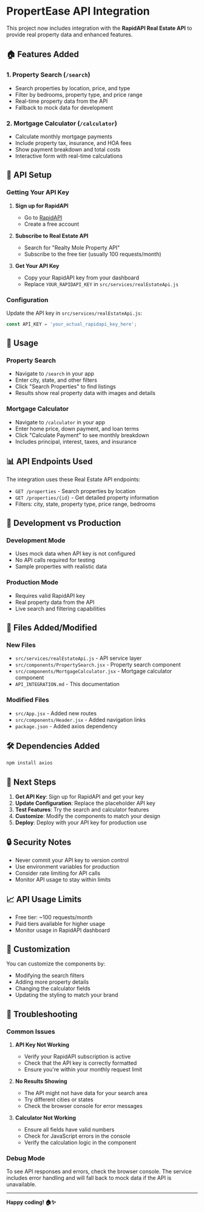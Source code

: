 # PropertEase API Integration

This project now includes integration with the **RapidAPI Real Estate API** to provide real property data and enhanced features.

## 🏠 Features Added

### 1. Property Search (`/search`)
- Search properties by location, price, and type
- Filter by bedrooms, property type, and price range
- Real-time property data from the API
- Fallback to mock data for development

### 2. Mortgage Calculator (`/calculator`)
- Calculate monthly mortgage payments
- Include property tax, insurance, and HOA fees
- Show payment breakdown and total costs
- Interactive form with real-time calculations

## 🔑 API Setup

### Getting Your API Key

1. **Sign up for RapidAPI**
   - Go to [RapidAPI](https://rapidapi.com/)
   - Create a free account

2. **Subscribe to Real Estate API**
   - Search for "Realty Mole Property API"
   - Subscribe to the free tier (usually 100 requests/month)

3. **Get Your API Key**
   - Copy your RapidAPI key from your dashboard
   - Replace `YOUR_RAPIDAPI_KEY` in `src/services/realEstateApi.js`

### Configuration

Update the API key in `src/services/realEstateApi.js`:

```javascript
const API_KEY = 'your_actual_rapidapi_key_here';
```

## 🚀 Usage

### Property Search
- Navigate to `/search` in your app
- Enter city, state, and other filters
- Click "Search Properties" to find listings
- Results show real property data with images and details

### Mortgage Calculator
- Navigate to `/calculator` in your app
- Enter home price, down payment, and loan terms
- Click "Calculate Payment" to see monthly breakdown
- Includes principal, interest, taxes, and insurance

## 📊 API Endpoints Used

The integration uses these Real Estate API endpoints:

- `GET /properties` - Search properties by location
- `GET /properties/{id}` - Get detailed property information
- Filters: city, state, property type, price range, bedrooms

## 🔧 Development vs Production

### Development Mode
- Uses mock data when API key is not configured
- No API calls required for testing
- Sample properties with realistic data

### Production Mode
- Requires valid RapidAPI key
- Real property data from the API
- Live search and filtering capabilities

## 📁 Files Added/Modified

### New Files
- `src/services/realEstateApi.js` - API service layer
- `src/components/PropertySearch.jsx` - Property search component
- `src/components/MortgageCalculator.jsx` - Mortgage calculator component
- `API_INTEGRATION.md` - This documentation

### Modified Files
- `src/App.jsx` - Added new routes
- `src/components/Header.jsx` - Added navigation links
- `package.json` - Added axios dependency

## 🛠️ Dependencies Added

```bash
npm install axios
```

## 🎯 Next Steps

1. **Get API Key**: Sign up for RapidAPI and get your key
2. **Update Configuration**: Replace the placeholder API key
3. **Test Features**: Try the search and calculator features
4. **Customize**: Modify the components to match your design
5. **Deploy**: Deploy with your API key for production use

## 🔒 Security Notes

- Never commit your API key to version control
- Use environment variables for production
- Consider rate limiting for API calls
- Monitor API usage to stay within limits

## 📈 API Usage Limits

- Free tier: ~100 requests/month
- Paid tiers available for higher usage
- Monitor usage in RapidAPI dashboard

## 🎨 Customization

You can customize the components by:
- Modifying the search filters
- Adding more property details
- Changing the calculator fields
- Updating the styling to match your brand

## 🐛 Troubleshooting

### Common Issues

1. **API Key Not Working**
   - Verify your RapidAPI subscription is active
   - Check that the API key is correctly formatted
   - Ensure you're within your monthly request limit

2. **No Results Showing**
   - The API might not have data for your search area
   - Try different cities or states
   - Check the browser console for error messages

3. **Calculator Not Working**
   - Ensure all fields have valid numbers
   - Check for JavaScript errors in the console
   - Verify the calculation logic in the component

### Debug Mode

To see API responses and errors, check the browser console. The service includes error handling and will fall back to mock data if the API is unavailable.

---

**Happy coding! 🏠✨** 